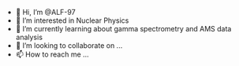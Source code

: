 - 👋 Hi, I’m @ALF-97
- 👀 I’m interested in Nuclear Physics
- 🌱 I’m currently learning about gamma spectrometry and AMS data analysis
- 💞️ I’m looking to collaborate on ...
- 📫 How to reach me ...

<!---
ALF-97/ALF-97 is a ✨ special ✨ repository because its `README.md` (this file) appears on your GitHub profile.
You can click the Preview link to take a look at your changes.
--->
